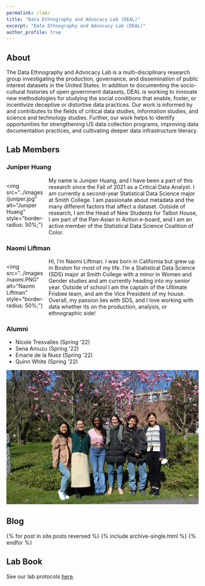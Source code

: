 ```yaml
---
permalink: /lab/
title: "Data Ethnography and Advocacy Lab (DEAL)"
excerpt: "Data Ethnography and Advocacy Lab (DEAL)"
author_profile: true
---
```


## About

The Data Ethnography and Advocacy Lab is a multi-disciplinary research group investigating the production, governance, and dissemination of public interest datasets in the United States. In addition to documenting the socio-cultural histories of open government datasets, DEAL is working to innovate new methodologies for studying the social conditions that enable, foster, or incentivize deceptive or distortive data practices. Our work is informed by and contributes to the fields of critical data studies, information studies, and science and technology studies. Further, our work helps to identify opportunities for strengthening US data collection programs, improving data documentation practices, and cultivating deeper data infrastructure literacy.

## Lab Members

### Juniper Huang

<div style="max-width: 20%; float: left; margin-right: 10px; margin-bottom:10px; border-radius: 50%;" markdown="1">

<img src="../images/juniper.jpg" alt="Juniper Huang" style="border-radius: 50%;")

</div>

My name is Juniper Huang, and I have been a part of this research since the Fall of 2021 as a Critical Data Analyst. I am currently a second-year Statistical Data Science major at Smith College. I am passionate about metadata and the many different factors that affect a dataset. Outside of research, I am the Head of New Students for Talbot House, I am part of the Pan-Asian in Action e-board, and I am an active member of the Statistical Data Science Coalition of Color.

### Naomi Liftman

<div style="max-width: 20%; float: left; margin-right: 10px; margin-bottom:10px" markdown="1">

<img src="../images/naomi.PNG" alt="Naomi Liftman" style="border-radius: 50%;")

</div>

Hi, I’m Naomi Liftman. I was born in California but grew up in Boston for most of my life. I’m a Statistical Data Science (SDS) major at Smith College with a minor in Women and Gender studies and am currently heading into my senior year. Outside of school I am the captain of the Ultimate Frisbee team, and am the Vice President of my house. Overall, my passion lies with SDS, and I love working with data whether its on the production, analysis, or ethnographic side!

### Alumni

* Nicole Tresvalles (Spring '22)
* Sena Amuzu (Spring '22)
* Emarie de la Nuez (Spring '22)
* Quinn White (Spring '22)

![Image of five students in lab Spring '22](../images/spring22-lab-members.jpg "L-R: Nicole Tresvalles, Juniper Huang, Sena Amuzu, Lindsay Poirier, Emarie de la Nuez, Quinn White")

## Blog

{% for post in site.posts reversed %}
  {% include archive-single.html %}
{% endfor %}

## Lab Book

See our lab protocols [here](/lab-book/).


